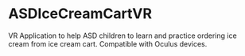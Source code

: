 # ASDIceCreamCartVR
VR Application to help ASD children to learn and practice ordering ice cream from ice cream cart. Compatible with Oculus devices.

